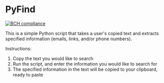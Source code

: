 # PyFind

[![BCH compliance](https://bettercodehub.com/edge/badge/greysonjenkins/PyFind?branch=master)](https://bettercodehub.com/)

This is a simple Python script that takes a user's copied text and extracts specified information (emails, links, and/or phone numbers).

Instructions:
1) Copy the text you would like to search
2) Run the script, and enter the information you would like to search for
3) The specified information in the text will be copied to your clipboard, ready to paste
